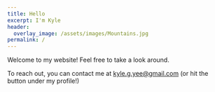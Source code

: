 ```yaml
---
title: Hello
excerpt: I'm Kyle
header:
  overlay_image: /assets/images/Mountains.jpg
permalink: /
---
```


Welcome to my website! Feel free to take a look around.

To reach out, you can contact me at kyle.g.yee@gmail.com (or hit the button under my profile!)
